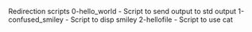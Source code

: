 Redirection scripts
0-hello_world - Script to send output to std output
1-confused_smiley - Script to disp smiley
2-hellofile - Script to use cat